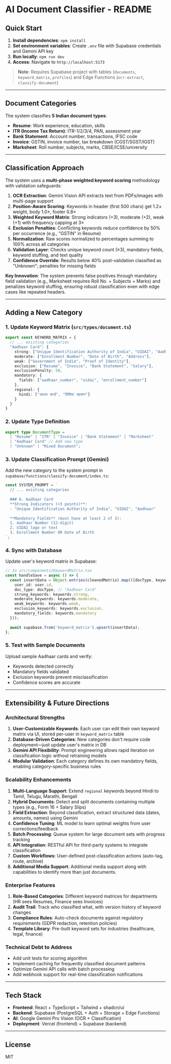 # AI Document Classifier - README

## Quick Start

1. **Install dependencies**: `npm install`
2. **Set environment variables**: Create `.env` file with Supabase credentials and Gemini API key
3. **Run locally**: `npm run dev`
4. **Access**: Navigate to `http://localhost:5173`

> **Note**: Requires Supabase project with tables (`documents`, `keyword_matrix`, `profiles`) and Edge Functions (`ocr-extract`, `classify-document`)

---

## Document Categories

The system classifies **5 Indian document types**:
- **Resume**: Work experience, education, skills
- **ITR (Income Tax Return)**: ITR-1/2/3/4, PAN, assessment year
- **Bank Statement**: Account number, transactions, IFSC code
- **Invoice**: GSTIN, invoice number, tax breakdown (CGST/SGST/IGST)
- **Marksheet**: Roll number, subjects, marks, CBSE/ICSE/university

---

## Classification Approach

The system uses a **multi-phase weighted keyword scoring** methodology with validation safeguards:

1. **OCR Extraction**: Gemini Vision API extracts text from PDFs/images with multi-page support
2. **Position-Aware Scoring**: Keywords in header (first 500 chars) get 1.2× weight, body 1.0×, footer 0.8×
3. **Weighted Keyword Matrix**: Strong indicators (+3), moderate (+2), weak (+1) with frequency capping at 3×
4. **Exclusion Penalties**: Conflicting keywords reduce confidence by 50% per occurrence (e.g., "GSTIN" in Resume)
5. **Normalization**: Raw scores normalized to percentages summing to 100% across all categories
6. **Validation Layer**: Checks unique keyword count (≥3), mandatory fields, keyword stuffing, and text quality
7. **Confidence Override**: Results below 40% post-validation classified as "Unknown"; penalties for missing fields

**Key Innovation**: The system prevents false positives through mandatory field validation (e.g., Marksheet requires Roll No. + Subjects + Marks) and penalizes keyword stuffing, ensuring robust classification even with edge cases like repeated headers.

---

## Adding a New Category

### 1. Update Keyword Matrix (`src/types/document.ts`)

```typescript
export const KEYWORD_MATRIX = {
  // ... existing categories
  "Aadhaar Card": {
    strong: ["Unique Identification Authority of India", "UIDAI", "Aadhaar"],
    moderate: ["Enrollment Number", "Date of Birth", "Address"],
    weak: ["Government of India", "Proof of Identity"],
    exclusion: ["Resume", "Invoice", "Bank Statement", "Salary"],
    exclusionPenalty: 50,
    mandatory: {
      fields: ["aadhaar_number", "uidai", "enrollment_number"]
    },
    regional: {
      hindi: ["आधार कार्ड", "विशिष्ट पहचान"]
    }
  }
}
```

### 2. Update Type Definition

```typescript
export type DocumentType = 
  | "Resume" | "ITR" | "Invoice" | "Bank Statement" | "Marksheet" 
  | "Aadhaar Card" // Add new type
  | "Unknown" | "Mixed Document";
```

### 3. Update Classification Prompt (Gemini)

Add the new category to the system prompt in `supabase/functions/classify-document/index.ts`:

```typescript
const SYSTEM_PROMPT = `
  // ... existing categories
  
  ### 6. Aadhaar Card
  **Strong Indicators (+3 points)**:
  - "Unique Identification Authority of India", "UIDAI", "Aadhaar"
  
  **Mandatory Fields** (must have at least 2 of 3):
  1. Aadhaar Number (12-digit)
  2. UIDAI logo or text
  3. Enrollment Number OR Date of Birth
`;
```

### 4. Sync with Database

Update user's keyword matrix in Supabase:

```typescript
// In src/components/KeywordMatrix.tsx
const handleSave = async () => {
  const insertData = Object.entries(cleanedMatrix).map(([docType, keywords]) => ({
    user_id: user.id,
    doc_type: docType, // "Aadhaar Card"
    strong_keywords: keywords.strong,
    moderate_keywords: keywords.moderate,
    weak_keywords: keywords.weak,
    exclusion_keywords: keywords.exclusion,
    mandatory_fields: keywords.mandatory
  }));
  
  await supabase.from('keyword_matrix').upsert(insertData);
};
```

### 5. Test with Sample Documents

Upload sample Aadhaar cards and verify:
- Keywords detected correctly
- Mandatory fields validated
- Exclusion keywords prevent misclassification
- Confidence scores are accurate

---

## Extensibility & Future Directions

### Architectural Strengths
1. **User-Customizable Keywords**: Each user can edit their own keyword matrix via UI, stored per-user in `keyword_matrix` table
2. **Database-Driven Categories**: New categories don't require code deployment—just update user's matrix in DB
3. **Gemini API Flexibility**: Prompt engineering allows rapid iteration on classification logic without retraining models
4. **Modular Validation**: Each category defines its own mandatory fields, enabling category-specific business rules

### Scalability Enhancements
1. **Multi-Language Support**: Extend `regional` keywords beyond Hindi to Tamil, Telugu, Marathi, Bengali
3. **Hybrid Documents**: Detect and split documents containing multiple types (e.g., Form 16 + Salary Slips)
4. **Field Extraction**: Beyond classification, extract structured data (dates, amounts, names) using Gemini
5. **Confidence Tuning**: ML model to learn optimal weights from user corrections/feedback
6. **Batch Processing**: Queue system for large document sets with progress tracking
7. **API Integration**: RESTful API for third-party systems to integrate classification
8. **Custom Workflows**: User-defined post-classification actions (auto-tag, route, archive)
9. **Additional Media Support**: Additional media support along with capabilities to identify more than just documents.

### Enterprise Features
1. **Role-Based Categories**: Different keyword matrices for departments (HR sees Resumes, Finance sees Invoices)
2. **Audit Trail**: Track who classified what, with version history of keyword changes
3. **Compliance Rules**: Auto-check documents against regulatory requirements (GDPR redaction, retention policies)
4. **Template Library**: Pre-built keyword sets for industries (healthcare, legal, finance)

### Technical Debt to Address
- Add unit tests for scoring algorithm
- Implement caching for frequently classified document patterns
- Optimize Gemini API calls with batch processing
- Add webhook support for real-time classification notifications

---

## Tech Stack
- **Frontend**: React + TypeScript + Tailwind + shadcn/ui
- **Backend**: Supabase (PostgreSQL + Auth + Storage + Edge Functions)
- **AI**: Google Gemini Pro Vision (OCR + Classification)
- **Deployment**: Vercel (frontend) + Supabase (backend)

---

## License
MIT
